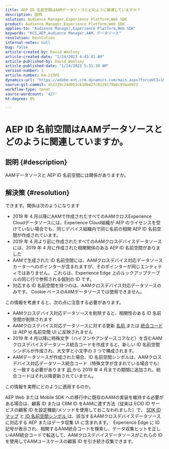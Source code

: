 ```yaml
---
title: AEP ID 名前空間はAAMデータソースとどのように関連していますか？
description: 説明
solution: Audience Manager,Experience Platform,Web SDK
product: Audience Manager,Experience Platform,Web SDK
applies-to: "Audience Manager,Experience Platform,Web SDK"
keywords: "KCS,AEP,Audience Manager,AAM，データソース"
resolution: Resolution
internal-notes: null
bug: false
article-created-by: David Woolsey
article-created-date: "1/24/2023 4:43:41 AM"
article-published-by: David Woolsey
article-published-date: "1/24/2023 5:31:39 AM"
version-number: 1
article-number: KA-21305
dynamics-url: "https://adobe-ent.crm.dynamics.com/main.aspx?forceUCI=1&pagetype=entityrecord&etn=knowledgearticle&id=c0066fab-a19b-ed11-aad1-6045bd006268"
source-git-commit: a53339c24d052c610b42fc0129179b0c95ba0972
workflow-type: tm+mt
source-wordcount: '427'
ht-degree: 0%

---
```


# AEP ID 名前空間はAAMデータソースとどのように関連していますか。

## 説明 {#description}

AAMデータソースと AEP ID 名前空間には関係がありますか。

## 解決策 {#resolution}


できます。関係は次のようになります

- 2019 年 4 月以降にAAMで作成されたすべてのAAMクロスExperience Cloudデータソースには、Experience Cloud組織が AEP のライセンスを受けていない場合でも、同じデバイス組織内で同じ名前の相関 AEP ID 名前空間が作成されています。
- 2019 年 4 月より前に作成されたすべてのAAMクロスデバイスデータソースには、2019 年 4 月に作成された相関関係のある AEP ID 名前空間がありました
- AAMで生成された ID 名前空間には、AAMクロスデバイス対応データソースカーターへのポインターが含まれますが、そのポインターが同じエンティティではありません。 これらは、Experience Edge 上のルックアップテーブルの同じ行で参照される個別の ID です。
- 対応する ID 名前空間を持つのは、AAMクロスデバイス対応データソースのみです。 Cookie ベースのAAMデータソースでは使用できません。


この情報を考慮すると、次の点に注意する必要があります。

- AAMクロスデバイス対応データソースを削除すると、相関性のある ID 名前空間が削除されます
- AAMクロスデバイス対応データソースに対する更新 <u>名前 </u>または <u>統合コード</u> は AEP id 名前空間 UI に反映されません
- 2019 年 4 月以降に特殊文字（ハイフンやアンダースコアなど）を含むAAMクロスデバイスデータソース統合コードを作成すると、新しい ID 名前空間シンボルが作成され、大文字と小文字の 3 つで構成されます。
- AAMデータソースが作成された場合、ID 名前空間シンボルは、AAMクロスデバイス対応データソース統合コード（特殊文字が含まれている場合でも）と一致する必要があります <u>前 </u>から 2019 年 4 月までの期間に追加され、統合コードはそれ以降更新されていません。


この情報を実際にどのように適用するのか。

AEP Web または Mobile SDK への移行中に既存のAAMの実装を維持する必要がある場合は、顧客 ID または CRM ID をAAMに渡す方法（従来は ECID ID サービスの顧客 ID を設定機能/メソッドを使用しておこなわれました）で、 [SDK ID マップ](https://experienceleague.adobe.com/docs/experience-platform/edge/identity/overview.html?lang=en) と<u> ID 名前空間シンボル </u>は、該当するAAMクロスデバイスデータソースに対応する AEP またはデータ収集 UI に含まれます。  Experience Edge に ID 記号が表示され、相関するAAM統合コードを検索し、データ収集ヒットを正しいAAM統合コードで転送して、AAMクロスデバイスデータソースがこれらの ID を使用してAAMユースケースの顧客 ID を引き続き収集できます。


